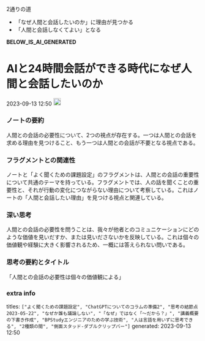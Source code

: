 
2通りの道
- 「なぜ人間と会話したいのか」に理由が見つかる
- 「人間と会話しなくてよい」となる


__BELOW_IS_AI_GENERATED__
# AIと24時間会話ができる時代になぜ人間と会話したいのか
 2023-09-13 12:50 <img src='https://scrapbox.io/api/pages/nishio/omni/icon' alt='omni.icon' height="19.5"/>
### ノートの要約
人間との会話の必要性について、2つの視点が存在する。一つは人間との会話を求める理由を見つけること、もう一つは人間との会話が不要となる視点である。

### フラグメントとの関連性
ノートと「よく聞くための課題設定」のフラグメントは、人間との会話の重要性について共通のテーマを持っている。フラグメントでは、人の話を聞くことの重要性と、それが行動の変化につながらない理由について考察している。これはノートの「人間と会話したい理由」を見つける視点と関連している。

### 深い思考
人間との会話の必要性を問うことは、我々が他者とのコミュニケーションにどのような価値を見いだすか、または見いださないかを反映している。これは個々の価値観や経験に大きく影響されるため、一概には答えられない問いである。

### 思考の要約とタイトル
「人間との会話の必要性は個々の価値観による」

### extra info
titles: `["よく聞くための課題設定", "ChatGPTについてのコラムの準備2", "思考の結節点2023-05-22", "なぜか誰も議論しない", "「なぜ」ではなく「〜だから？」", "講義概要の下書き作成", "BPStudyエンジニアのための学ぶ技術", "人は言語を用いずに思考できる", "2種類の間", "側面スタッド-ダブルクリップバー"]`
generated: 2023-09-13 12:50